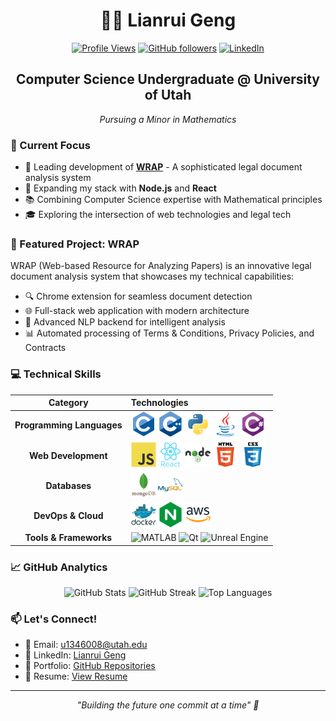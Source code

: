 <div align="center">
  
# 👨‍💻 Lianrui Geng

[![Profile Views](https://komarev.com/ghpvc/?username=LianruiBruce&label=Profile%20views&color=0e75b6&style=flat)](https://github.com/LianruiBruce)
[![GitHub followers](https://img.shields.io/github/followers/LianruiBruce?label=Followers&style=social)](https://github.com/LianruiBruce?tab=followers)
[![LinkedIn](https://img.shields.io/badge/LinkedIn-Lianrui_Geng-blue?style=flat&logo=linkedin)](https://www.linkedin.com/in/lianrui-geng-01533a294/)

## Computer Science Undergraduate @ University of Utah
*Pursuing a Minor in Mathematics*

</div>

### 🎯 Current Focus

- 🔭 Leading development of **[WRAP](https://github.com/LianruiBruce/wrap)** - A sophisticated legal document analysis system
- 🌱 Expanding my stack with **Node.js** and **React**
- 📚 Combining Computer Science expertise with Mathematical principles
- 🎓 Exploring the intersection of web technologies and legal tech

### 🚀 Featured Project: WRAP

WRAP (Web-based Resource for Analyzing Papers) is an innovative legal document analysis system that showcases my technical capabilities:

- 🔍 Chrome extension for seamless document detection
- 🌐 Full-stack web application with modern architecture
- 🤖 Advanced NLP backend for intelligent analysis
- 📊 Automated processing of Terms & Conditions, Privacy Policies, and Contracts

### 💻 Technical Skills

<div align="center">

| Category | Technologies |
|:---:|:---|
| **Programming Languages** | <img src="https://raw.githubusercontent.com/devicons/devicon/master/icons/c/c-original.svg" alt="C" width="40" height="40"/> <img src="https://raw.githubusercontent.com/devicons/devicon/master/icons/cplusplus/cplusplus-original.svg" alt="C++" width="40" height="40"/> <img src="https://raw.githubusercontent.com/devicons/devicon/master/icons/python/python-original.svg" alt="Python" width="40" height="40"/> <img src="https://raw.githubusercontent.com/devicons/devicon/master/icons/java/java-original.svg" alt="Java" width="40" height="40"/> <img src="https://raw.githubusercontent.com/devicons/devicon/master/icons/csharp/csharp-original.svg" alt="C#" width="40" height="40"/> |
| **Web Development** | <img src="https://raw.githubusercontent.com/devicons/devicon/master/icons/javascript/javascript-original.svg" alt="JavaScript" width="40" height="40"/> <img src="https://raw.githubusercontent.com/devicons/devicon/master/icons/react/react-original-wordmark.svg" alt="React" width="40" height="40"/> <img src="https://raw.githubusercontent.com/devicons/devicon/master/icons/nodejs/nodejs-original-wordmark.svg" alt="Node.js" width="40" height="40"/> <img src="https://raw.githubusercontent.com/devicons/devicon/master/icons/html5/html5-original-wordmark.svg" alt="HTML5" width="40" height="40"/> <img src="https://raw.githubusercontent.com/devicons/devicon/master/icons/css3/css3-original-wordmark.svg" alt="CSS3" width="40" height="40"/> |
| **Databases** | <img src="https://raw.githubusercontent.com/devicons/devicon/master/icons/mongodb/mongodb-original-wordmark.svg" alt="MongoDB" width="40" height="40"/> <img src="https://raw.githubusercontent.com/devicons/devicon/master/icons/mysql/mysql-original-wordmark.svg" alt="MySQL" width="40" height="40"/> |
| **DevOps & Cloud** | <img src="https://raw.githubusercontent.com/devicons/devicon/master/icons/docker/docker-original-wordmark.svg" alt="Docker" width="40" height="40"/> <img src="https://raw.githubusercontent.com/devicons/devicon/master/icons/nginx/nginx-original.svg" alt="Nginx" width="40" height="40"/> <img src="https://raw.githubusercontent.com/devicons/devicon/master/icons/amazonwebservices/amazonwebservices-original-wordmark.svg" alt="AWS" width="40" height="40"/> |
| **Tools & Frameworks** | <img src="https://upload.wikimedia.org/wikipedia/commons/2/21/Matlab_Logo.png" alt="MATLAB" width="40" height="40"/> <img src="https://upload.wikimedia.org/wikipedia/commons/0/0b/Qt_logo_2016.svg" alt="Qt" width="40" height="40"/> <img src="https://raw.githubusercontent.com/kenangundogan/fontisto/036b7eca71aab1bef8e6a0518f7329f13ed62f6b/icons/svg/brand/unreal-engine.svg" alt="Unreal Engine" width="40" height="40"/> |

</div>

### 📈 GitHub Analytics

<div align="center">

<img src="https://github-readme-stats.vercel.app/api?username=LianruiBruce&show_icons=true&theme=radical" width="400" alt="GitHub Stats"/>
<img src="https://github-readme-streak-stats.herokuapp.com/?user=LianruiBruce&theme=radical" width="400" alt="GitHub Streak"/>

<img src="https://github-readme-stats.vercel.app/api/top-langs/?username=LianruiBruce&layout=compact&theme=radical" width="400" alt="Top Languages"/>

</div>

### 📫 Let's Connect!

- 📧 Email: [u1346008@utah.edu](mailto:u1346008@utah.edu)
- 💼 LinkedIn: [Lianrui Geng](https://www.linkedin.com/in/lianrui-geng-01533a294/)
- 📁 Portfolio: [GitHub Repositories](https://github.com/LianruiBruce?tab=repositories)
- 📄 Resume: [View Resume](http://lianruibruce.github.io/files/Geng_Lianrui_Resume_0924.pdf)

---

<div align="center">
  
*"Building the future one commit at a time" 🚀*

</div>
